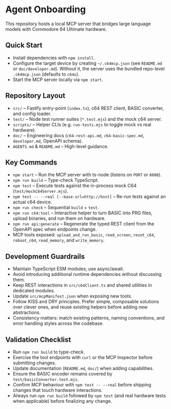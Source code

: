 # Agent Onboarding

This repository hosts a local MCP server that bridges large language models with Commodore 64 Ultimate hardware.

## Quick Start
- Install dependencies with `npm install`.
- Configure the target device by creating `~/.c64mcp.json` (see `README.md` or `doc/developer.md`). Without it, the server uses the bundled repo-level `.c64mcp.json` (defaults to `c64u`).
- Start the MCP server locally via `npm start`.

## Repository Layout
- `src/` – Fastify entry-point (`index.ts`), c64 REST client, BASIC converter, and config loader.
- `test/` – Node test runner suites (`*.test.mjs`) and the mock c64 server.
- `scripts/` – Helper CLIs (e.g. `run-tests.mjs` to toggle mock vs real hardware).
- `doc/` – Engineering docs (`c64-rest-api.md`, `c64-basic-spec.md`, `developer.md`, OpenAPI schema).
- `AGENTS.md` & `README.md` – High-level guidance.

## Key Commands
- `npm start` – Run the MCP server with ts-node (listens on `PORT` or `8000`).
- `npm run build` – Type-check TypeScript.
- `npm test` – Execute tests against the in-process mock C64 (`test/mockC64Server.mjs`).
- `npm test -- --real [--base-url=http://host]` – Re-run tests against an actual c64 device.
- `npm run check` – Sequential `build` + `test`.
- `npm run c64:tool` – Interactive helper to turn BASIC into PRG files, upload binaries, and run them on hardware.
- `npm run api:generate` – Regenerate the typed REST client from the OpenAPI spec when endpoints change.
- MCP tools exposed: `upload_and_run_basic`, `read_screen`, `reset_c64`, `reboot_c64`, `read_memory`, and `write_memory`.

## Development Guardrails
- Maintain TypeScript ESM modules; use async/await.
- Avoid introducing additional runtime dependencies without discussing them.
- Keep REST interactions in `src/c64Client.ts` and shared utilities in dedicated modules.
- Update `src/mcpManifest.json` when exposing new tools.
- Follow KISS and DRY principles. Prefer simple, composable solutions over clever ones, and reuse existing helpers before adding new abstractions.
- Consistency matters: match existing patterns, naming conventions, and error handling styles across the codebase.

## Validation Checklist
- Run `npm run build` to type-check.
- Exercise the tool endpoints with `curl` or the MCP Inspector before submitting changes.
- Update documentation (`README.md`, `doc/`) when adding capabilities.
- Ensure the BASIC encoder remains covered by `test/basicConverter.test.mjs`.
- Confirm MCP behaviour with `npm test -- --real` before shipping changes that touch hardware interactions.
- Always run `npm run build` followed by `npm test` (and real hardware tests when applicable) before finalizing any change.
